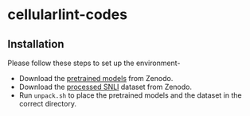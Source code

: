 # cellularlint-codes
## Installation
Please follow these steps to set up the environment-
* Download the [pretrained models](www.google.com) from Zenodo.
* Download the [processed SNLI](www.youtube.com) dataset from Zenodo.
* Run ```unpack.sh``` to place the pretrained models and the dataset in the correct directory.
